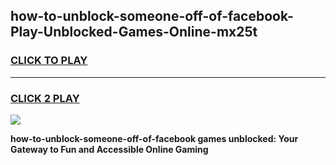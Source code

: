 
## how-to-unblock-someone-off-of-facebook-Play-Unblocked-Games-Online-mx25t
<h3>
<a href="https://premium76.site?title=how-to-unblock-someone-off-of-facebook&ref=25A">CLICK TO PLAY</a></h3>
<hr>

<h3>
<a href="https://premium76.site?title=how-to-unblock-someone-off-of-facebook&ref=25A">CLICK 2 PLAY</a>
  
</h3>

<a href="https://premium76.site?title=how-to-unblock-someone-off-of-facebook&ref=25A"><img src="https://clearcache.store/games.png"></a>


**how-to-unblock-someone-off-of-facebook games unblocked: Your Gateway to Fun and Accessible Online Gaming**
